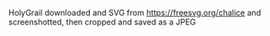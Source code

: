 HolyGrail downloaded and SVG from
https://freesvg.org/chalice
and screenshotted, then cropped and saved as a JPEG
